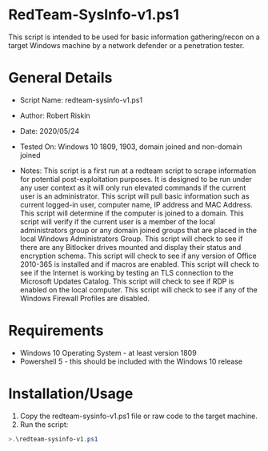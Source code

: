 # RedTeam-SysInfo-v1.ps1
This script is intended to be used for basic information gathering/recon on a target Windows machine by a network defender or a penetration tester.

# General Details
* Script Name: redteam-sysinfo-v1.ps1
* Author: Robert Riskin
* Date: 2020/05/24
* Tested On: Windows 10 1809, 1903, domain joined and non-domain joined

* Notes: This script is a first run at a redteam script to scrape information for potential post-exploitation purposes. It is designed to be run under any user context as it will only run elevated commands if the current user is an administrator.
This script will pull basic information such as current logged-in user, computer name, IP address and MAC Address.
This script will determine if the computer is joined to a domain.
This script will verify if the current user is a member of the local administrators group or any domain joined groups that are placed in the local Windows Administrators Group.
This script will check to see if there are any Bitlocker drives mounted and display their status and encryption schema.
This script will check to see if any version of Office 2010-365 is installed and if macros are enabled.
This script will check to see if the Internet is working by testing an TLS connection to the Microsoft Updates Catalog.
This script will check to see if RDP is enabled on the local computer.
This script will check to see if any of the Windows Firewall Profiles are disabled.

# Requirements
* Windows 10 Operating System - at least version 1809
* Powershell 5 - this should be included with the Windows 10 release

# Installation/Usage
1. Copy the redteam-sysinfo-v1.ps1 file or raw code to the target machine.
2. Run the script:
```Powershell
>.\redteam-sysinfo-v1.ps1
```

